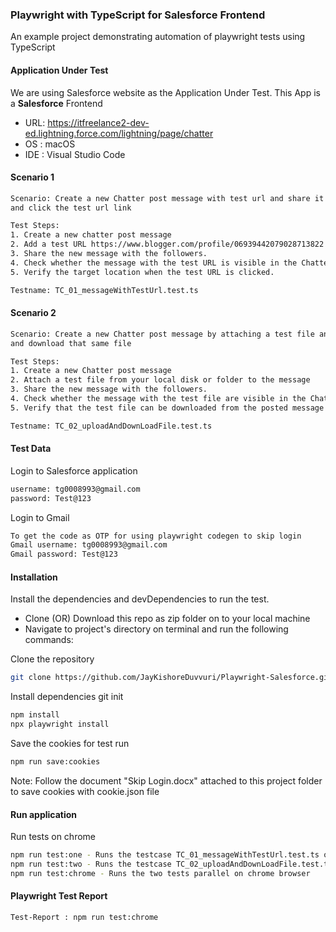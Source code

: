 ### Playwright with TypeScript for Salesforce Frontend

An example project demonstrating automation of playwright tests using TypeScript 

#### Application Under Test 

We are using Salesforce website as the Application Under Test. This App is a **Salesforce** Frontend

- URL: https://itfreelance2-dev-ed.lightning.force.com/lightning/page/chatter
- OS : macOS
- IDE : Visual Studio Code 
  
#### Scenario 1

```bash
Scenario: Create a new Chatter post message with test url and share it with followers
and click the test url link

Test Steps:
1. Create a new chatter post message
2. Add a test URL https://www.blogger.com/profile/06939442079028713822 to the message body
3. Share the new message with the followers.
4. Check whether the message with the test URL is visible in the Chatter feed
5. Verify the target location when the test URL is clicked.

Testname: TC_01_messageWithTestUrl.test.ts
```

#### Scenario 2

```bash
Scenario: Create a new Chatter post message by attaching a test file and share it with followers
and download that same file

Test Steps:
1. Create a new Chatter post message
2. Attach a test file from your local disk or folder to the message
3. Share the new message with the followers.
4. Check whether the message with the test file are visible in the Chatter feed
5. Verify that the test file can be downloaded from the posted message

Testname: TC_02_uploadAndDownLoadFile.test.ts
```

#### Test Data

Login to Salesforce application

```bash
username: tg0008993@gmail.com
password: Test@123
```

Login to Gmail

```bash
To get the code as OTP for using playwright codegen to skip login
Gmail username: tg0008993@gmail.com
Gmail password: Test@123
```

#### Installation

Install the dependencies and devDependencies to run the test.

- Clone (OR) Download this repo as zip folder on to your local machine
- Navigate to project's directory on terminal and run the following commands:

Clone the repository

```bash
git clone https://github.com/JayKishoreDuvvuri/Playwright-Salesforce.git
```

Install dependencies
git init
```bash
npm install
npx playwright install
```

Save the cookies for test run

```bash
npm run save:cookies
```
Note: Follow the document "Skip Login.docx" attached to this project folder 
to save cookies with cookie.json file


#### Run application

Run tests on chrome

```bash
npm run test:one - Runs the testcase TC_01_messageWithTestUrl.test.ts on chrome browser
npm run test:two - Runs the testcase TC_02_uploadAndDownLoadFile.test.ts on chrome browser
npm run test:chrome - Runs the two tests parallel on chrome browser
```

#### Playwright Test Report

```bash
Test-Report : npm run test:chrome
```
